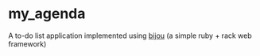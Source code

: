 # my_agenda
A to-do list application implemented using [bijou](https://github.com/andela-cdaniel/bijou) (a simple ruby + rack web framework)

